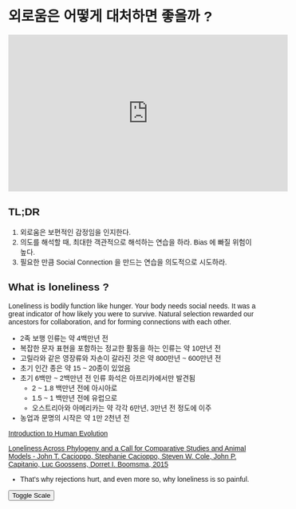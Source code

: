 # 외로움은 어떻게 대처하면 좋을까 ?

<iframe width="560" height="315" src="https://www.youtube.com/embed/n3Xv_g3g-mA" title="YouTube video player" frameborder="0" allow="accelerometer; autoplay; clipboard-write; encrypted-media; gyroscope; picture-in-picture; web-share" allowfullscreen></iframe>

## TL;DR

1. 외로움은 보편적인 감정임을 인지한다.
2. 의도를 해석할 때, 최대한 객관적으로 해석하는 연습을 하라. Bias 에 빠질 위험이 높다.
3. 필요한 만큼 Social Connection 을 만드는 연습을 의도적으로 시도하라.

## What is loneliness ?

Loneliness is bodily function like hunger. Your body needs social needs. It was a great indicator of how likely you were to survive. Natural selection rewarded our ancestors for collaboration, and for forming connections with each other.

- 2족 보행 인류는 약 4백만년 전
- 복잡한 문자 표현을 포함하는 정교한 활동을 하는 인류는 약 10만년 전
- 고릴라와 같은 영장류와 자손이 갈라진 것은 약 800만년 ~ 600만년 전
- 초기 인간 종은 약 15 ~ 20종이 있었음
- 초기 6백만 ~ 2백만년 전 인류 화석은 아프리카에서만 발견됨
    - 2 ~ 1.8 백만년 전에 아시아로
    - 1.5 ~ 1 백만년 전에 유럽으로
    - 오스트리아와 아메리카는 약 각각 6만년, 3만년 전 정도에 이주
- 농업과 문명의 시작은 약 1만 2천년 전

[Introduction to Human Evolution](https://humanorigins.si.edu/education/introduction-human-evolution)

[Loneliness Across Phylogeny and a Call for Comparative Studies and Animal Models - John T. Cacioppo, Stephanie Cacioppo, Steven W. Cole, John P. Capitanio, Luc Goossens, Dorret I. Boomsma, 2015](https://journals.sagepub.com/doi/full/10.1177/1745691614564876)

- That’s why rejections hurt, and even more so, why loneliness is so painful.

<div>
    <script src="https://d3js.org/d3.v7.min.js"></script>
    <style>
        body {
            font-family: Arial, sans-serif;
        }
        .axis path,
        .axis line {
            fill: none;
            shape-rendering: crispEdges;
        }
        .bar {
            fill: steelblue;
        }
        .bar:hover {
            fill: #2171b5;
        }
        .tooltip {
            position: absolute;
            text-align: center;
            width: 200px;
            height: auto;
            padding: 8px;
            font: 12px sans-serif;
            background: lightsteelblue;
            border: 1px solid #333;
            border-radius: 8px;
            pointer-events: none;
        }
    </style>
    <button id="toggleScale">Toggle Scale</button>
    <svg width="650" height="100" id="history-svg"></svg>
    <div class="tooltip" style="opacity: 0;"></div>
    <script>
        document.addEventListener("DOMContentLoaded", function() {
            // 데이터 정의
            const data = [
                { event: "Bipedal Hominins", yearsAgo: 4000000 },
                { event: "Complex Activities", yearsAgo: 100000 },
                { event: "Split from Gorillas", yearsAgoStart: 8000000, yearsAgoEnd: 6000000 },
                { event: "Early Human Species", yearsAgo: 1500000 },
                { event: "Migration to Asia", yearsAgo: 2000000 },
                { event: "Migration to Europe", yearsAgo: 1500000 },
                { event: "Migration to Australia", yearsAgo: 60000 },
                { event: "Migration to Americas", yearsAgo: 30000 },
                { event: "The Beginnings of Agriculture and Civilization", yearsAgo: 10000 },
            ];

            // SVG 설정
            const svg = d3.select("#history-svg"),
                  margin = {top: 20, right: 30, bottom: 40, left: 40},
                  width = +svg.attr("width") - margin.left - margin.right,
                  height = +svg.attr("height") - margin.top - margin.bottom;

            let isLogScale = true;

            const xLog = d3.scaleLog()
                .domain([10000, 8000000])
                .range([0, width]);

            const xLinear = d3.scaleLinear()
                .domain([0, 8000000])
                .range([0, width]);

            let x = xLog;

            const xAxis = d3.axisBottom(x)
                .tickFormat(d3.format(".0s"));

            const chart = svg.append("g")
                .attr("transform", `translate(${margin.left},${margin.top})`);

            chart.append("g")
                .attr("class", "x axis")
                .attr("transform", `translate(0,${height})`)
                .call(xAxis);

            // 툴팁 설정
            const tooltip = d3.select(".tooltip");

            const bars = chart.selectAll(".bar")
                .data(data)
                .enter().append("rect")
                .attr("class", "bar")
                .attr("x", d => x(d.yearsAgoEnd || d.yearsAgo))
                .attr("y", 0)
                .attr("width", d => (d.yearsAgoStart ? x(d.yearsAgoStart) - x(d.yearsAgoEnd) : 5))
                .attr("height", height / 2)
                .on("mouseover", function(event, d) {
                    tooltip.transition()
                        .duration(200)
                        .style("opacity", .9);
                    tooltip.html(d.event + "<br/>" + (d.yearsAgoEnd ? `${d.yearsAgoStart / 1000000}M - ${d.yearsAgoEnd / 1000000}M` : `${d.yearsAgo / 1000}k`))
                        .style("left", (event.pageX + 5) + "px")
                        .style("top", (event.pageY - 28) + "px");
                })
                .on("mouseout", function(d) {
                    tooltip.transition()
                        .duration(500)
                        .style("opacity", 0);
                });

            // 스케일 토글 기능
            d3.select("#toggleScale").on("click", function() {
                isLogScale = !isLogScale;
                x = isLogScale ? xLog : xLinear;

                chart.select(".x.axis")
                    .transition()
                    .duration(1000)
                    .call(d3.axisBottom(x).tickFormat(d3.format(".0s")));

                bars.transition()
                    .duration(1000)
                    .attr("x", d => x(d.yearsAgoEnd || d.yearsAgo))
                    .attr("width", d => (d.yearsAgoStart ? x(d.yearsAgoStart) - x(d.yearsAgoEnd) : 5));
            });
        });
    </script>
</div>

## The downside of the mordern world

- Intellecurals moved away from the colletivism of the Middle Ages, while the young Protestant theology stressed individual responsibility. This trend accelerated during the Industrial Revolution.
- Our bodies and minds are fundamentally the same they were 50,000 years ago. we are still biologically fine-tuned to being with each other.

## How loneliness kills

- Large scale studies have shown that the stress that comes from chronical loneliness is among the most unhealty things we can experience as humans.
- 외로움이 일상화되면 스스로를 방어적으로 만든다.
    - 지속되는 외로움은 사회적 신호에 대해 더 예민하고 경계하게 만드는데, 이것은 중립적인 신호조차 적대적으로 해석하도록 만든다.
    - 왜냐하면 고립된 환경에서 스스로를 지키기 위해서 그러하다.
    - 더 차갑고 친근하지 않도록 만든다.

## What can we do about it ?

- 악순환의 고리를 인지하는 것부터 시작해야한다.
- 가장 먼저 해야할 것은, 외로움은 보편적인 감정이며 부끄러워할 필요가 없다는 것이다.
- 부정적인 것을 과대해석하지 않았는지, 객관적으로 살펴보아야한다. 스스로 과대하게 부정적으로 해석하지는 않았는지 돌이켜보라.
- 스스로 사회적인 교류를 만들 기회를 없애지는 않았는지 생각해보라.
- 스스로 극복이 어렵다면, 전문가를 찾아가라. 이것은 약함을 보여주는 것이 아니라 당신의 용기를 보여주는 것이다.
- 사회적으로 연결될 수 있는 기회를 스스로 더 만들고, 그 능력의 근육을 키워라.
- 다음과 같은 두 책을 참조하였다. “EMOTIONAL FIRST AID, Guy Winch” / “Loneliness, John T. Cacioppo & William Patrick “
